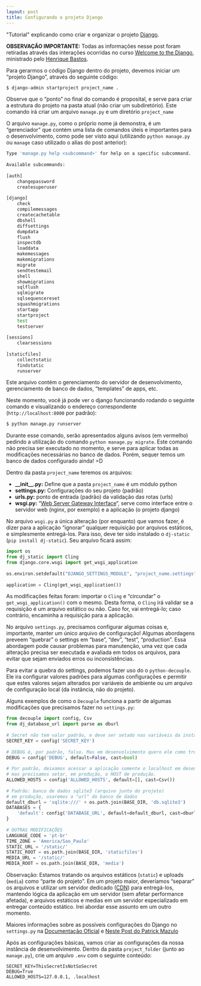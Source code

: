 ```yaml
---
layout: post
title: Configurando o projeto Django
---
```

"Tutorial" explicando como criar e organizar o projeto [Django](https://www.djangoproject.com/).

**OBSERVAÇÃO IMPORTANTE:**
Todas as informações nesse post foram retiradas através das interações ocorridas no curso [Welcome to the Django](http://welcometothedjango.com.br/),
ministrado pelo [Henrique Bastos](http://henriquebastos.net/).

Para gerarmos o código Django dentro do projeto, devemos iniciar um “projeto Django”, através do seguinte código:

```bash
$ django-admin startproject project_name .
```

Observe que o “ponto” no final do comando é proposital,
e serve para criar a estrutura do projeto na pasta atual (não criar um subdiretório).
Este comando irá criar um arquivo `manage.py` e um diretório `project_name`

O arquivo `manage.py`, como o próprio nome já demonstra,
é um “gerenciador” que contém uma lista de comandos úteis e importantes para o desenvolvimento,
como pode ser visto aqui (utilizando `python manage.py` ou `manage` caso utilizado o alias do post anterior):

```bash
Type 'manage.py help <subcommand>' for help on a specific subcommand.
 
Available subcommands:
 
[auth]
    changepassword
    createsuperuser
 
[django]
    check
    compilemessages
    createcachetable
    dbshell
    diffsettings
    dumpdata
    flush
    inspectdb
    loaddata
    makemessages
    makemigrations
    migrate
    sendtestemail
    shell
    showmigrations
    sqlflush
    sqlmigrate
    sqlsequencereset
    squashmigrations
    startapp
    startproject
    test
    testserver
 
[sessions]
    clearsessions
 
[staticfiles]
    collectstatic
    findstatic
    runserver
```

Este arquivo contém o gerenciamento do servidor de desenvolvimento, gerenciamento de banco de dados, “templates” de apps, etc.

Neste momento, você já pode ver o django funcionando rodando o seguinte comando
e visualizando o endereço correspondente (`http://localhost:8000` por padrão):

```bash
$ python manage.py runserver
```

Durante esse comando, serão apresentados alguns avisos (em vermelho) pedindo a utilização do comando `python manage.py migrate`.
Este comando não precisa ser executado no momento, e serve para aplicar todas as modificações necessárias no banco de dados.
Porém, sequer temos um banco de dados configurado ainda! =D

Dentro da pasta `project_name` teremos os arquivos:

* **\_\_init\_\_.py:** Define que a pasta `project_name` é um módulo python
* **settings.py:** Configurações do seu projeto (padrão)
* **urls.py:** ponto de entrada (padrão) da validação das rotas (urls)
* **wsgi.py:** “[Web Server Gateway Interface](https://pt.wikipedia.org/wiki/Web_Server_Gateway_Interface)“, serve como interface entre o servidor web (nginx, por exemplo) e a aplicação (o projeto django)

No arquivo `wsgi.py` a única alteração (por enquanto) que vamos fazer,
é dizer para a aplicação “ignorar” qualquer requisição por arquivos estáticos,
e simplesmente entregá-los. Para isso, deve ter sido instalado o `dj-static` (`pip install dj-static`).
Seu arquivo ficará assim:

```python
import os
from dj_static import Cling
from django.core.wsgi import get_wsgi_application
 
os.environ.setdefault("DJANGO_SETTINGS_MODULE", "project_name.settings")
 
application = Cling(get_wsgi_application())
```

As modificações feitas foram: importar o `Cling` e “circundar” o `get_wsgi_application()` com o mesmo.
Desta forma, o `Cling` irá validar se a requisição é um arquivo estático ou não.
Caso for, vai entregá-lo; caso contrário, encaminha a requisição para a aplicação.

No arquivo `settings.py`, precisamos configurar algumas coisas e, importante, manter um único arquivo de configuração!
Algumas abordagens preveem “quebrar” o settings em “base”, “dev”, “test”, “production”.
Essa abordagem pode causar problemas para manutenção, uma vez que cada alteração precisa ser executada e
avaliada em todos os arquivos, para evitar que sejam enviados erros ou inconsistências.

Para evitar a quebra do settings, podemos fazer uso do o `python-decouple`.
Ele ira configurar valores padrões para algumas configurações
e permitir que estes valores sejam alterados por variáveis de ambiente ou um arquivo de configuração local
(da instância, não do projeto).

Alguns exemplos de como o `Decouple` funciona a partir de algumas modificações que precisamos fazer no `settings.py`:

```python
from decouple import config, Csv
from dj_database_url import parse as dburl
 
# Secret não tem valor padrão, e deve ser setado nas variáveis da instância.
SECRET_KEY = config('SECRET_KEY')
 
# DEBUG é, por padrão, falso. Mas em desenvolvimento quero ele como true
DEBUG = config('DEBUG', default=False, cast=bool)
 
# Por padrão, deixamos acessar a aplicação somente o localhost em desenvolvimento
# mas precisamos setar, em produção, o HOST de produção.
ALLOWED_HOSTS = config('ALLOWED_HOSTS', default=[], cast=Csv())
 
# Padrão: banco de dados sqlite3 (arquivo junto do projeto)
# em produção, usaremos a "url" do banco de dados
default_dburl = 'sqlite:///' + os.path.join(BASE_DIR, 'db.sqlite3')
DATABASES = {
    'default': config('DATABASE_URL', default=default_dburl, cast=dburl),
}
 
# OUTRAS MODIFICAÇÕES
LANGUAGE_CODE = 'pt-br'
TIME_ZONE = 'America/Sao_Paulo'
STATIC_URL = '/static/'
STATIC_ROOT = os.path.join(BASE_DIR, 'staticfiles')
MEDIA_URL = '/static/'
MEDIA_ROOT = os.path.join(BASE_DIR, 'media')
```

Observação: Estamos tratando os arquivos estáticos (`static`) e uploads (`media`) como “parte do projeto”.
Em um projeto maior, deveríamos “separar” os arquivos e utilizar um servidor dedicado
([CDN](https://pt.wikipedia.org/wiki/Content_Delivery_Network)) para entregá-los,
mantendo lógica da aplicação em um servidor (sem afetar performance afetada),
e arquivos estáticos e medias em um servidor especializado em entregar conteúdo estático.
Irei abordar esse assunto em um outro momento.

Maiores informações sobre as possíveis configurações do Django no `settings.py` na
[Documentação Oficial](https://docs.djangoproject.com/en/1.9/topics/settings/)
e [Neste Post do Patrick Mazulo](http://blog.dunderlabs.com/serie-django-settings.html)

Após as configurações básicas, vamos criar as configurações da nossa instância de desenvolvimento.
Dentro da pasta `project_folder` (junto ao `manage.py`), crie um arquivo `.env` com o seguinte conteúdo:

```
SECRET_KEY=ThisSecretIsNotSoSecret
DEBUG=True
ALLOWED_HOSTS=127.0.0.1, .localhost
```
